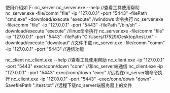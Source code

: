 使用介绍如下:
nc_server
nc_server.exe --help //查看工具使用帮助
nc_server.exe -file/comm "file" -ip "127.0.0.1" -port "5443" -filePath "cmd.exe" -download/execute "execute" //windows 命令执行
nc_server.exe -file/comm "file" -ip "127.0.0.1" -port "5443" -filePath "/bin/sh" -download/execute "execute" //linux命令执行
nc_server.exe -file/comm "file" -ip "127.0.0.1" -port "5443" -filePath "C:/Users/17529/Desktop/test.txt" -download/execute "download" //文件下载
nc_server.exe -file/comm "comm" -ip "127.0.0.1" -port "5443" //通信功能

nc_client
nc_client.exe --help //查看工具使用帮助
nc_client.exe -ip "127.0.0.1" -port "5443" exec/conn/down "conn" //和nc_server端通信
nc_client.exe -ip "127.0.0.1" -port "5443" exec/conn/down "exec" //远程在nc_server端命令执行
nc_client.exe -ip "127.0.0.1" -port "5443" -exec/conn/down "down" -SavefilePath "./test.txt" //远程下载nc_server端服务器上的文件

